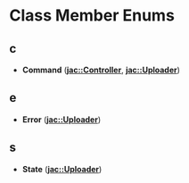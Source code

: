 
# Class Member Enums



## c

* **Command** ([**jac::Controller**](classjac_1_1Controller.md), [**jac::Uploader**](classjac_1_1Uploader.md))


## e

* **Error** ([**jac::Uploader**](classjac_1_1Uploader.md))


## s

* **State** ([**jac::Uploader**](classjac_1_1Uploader.md))




